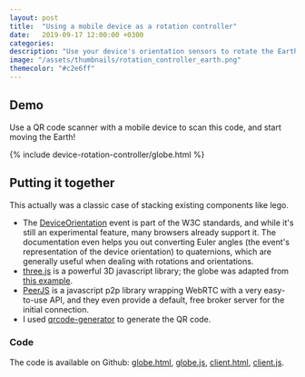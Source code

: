 ```yaml
---
layout: post
title:  "Using a mobile device as a rotation controller"
date:   2019-09-17 12:00:00 +0300
categories:
description: "Use your device's orientation sensors to rotate the Earth"
image: "/assets/thumbnails/rotation_controller_earth.png"
themecolor: "#c2e6ff"
---
```


## Demo
Use a QR code scanner with a mobile device to scan this code, and start moving the Earth!

{% include device-rotation-controller/globe.html %}

## Putting it together
This actually was a classic case of stacking existing components like lego.
* The [DeviceOrientation](https://www.w3.org/TR/orientation-event/) event is part of the W3C standards, and while it's still an experimental feature, many browsers already support it.
The documentation even helps you out converting Euler angles (the event's representation of the device orientation) to quaternions, which are generally useful when dealing with rotations and orientations.
* [three.js](https://threejs.org) is a powerful 3D javascript library; the globe was adapted from [this example](https://threejs.org/examples/software_geometry_earth.html).
* [PeerJS](https://peerjs.com) is a javascript p2p library wrapping WebRTC with a very easy-to-use API, and they even provide a default, free broker server for the initial connection.
* I used [qrcode-generator](https://github.com/kazuhikoarase/qrcode-generator#readme) to generate the QR code.

### Code
The code is available on Github:
[globe.html](https://github.com/andersource/andersource.github.io/blob/master/_includes/device-rotation-controller/globe.html),
[globe.js](https://github.com/andersource/andersource.github.io/blob/master/assets/device-rotation-controller/globe.js),
[client.html](https://github.com/andersource/andersource.github.io/blob/master/static/rotation-controller-client.html),
[client.js](https://github.com/andersource/andersource.github.io/blob/master/assets/device-rotation-controller/client.js).
